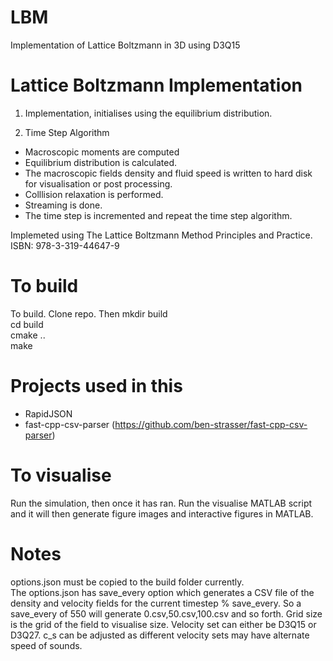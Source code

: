 # LBM
Implementation of Lattice Boltzmann in 3D using D3Q15

# Lattice Boltzmann Implementation

1. Implementation, initialises using the equilibrium distribution.

2. Time Step Algorithm
- Macroscopic moments are computed
- Equilibrium distribution is calculated.
- The macroscopic fields density and fluid speed is written to hard disk for visualisation or post processing.
- Colllision relaxation is performed.
- Streaming is done.
- The time step is incremented and repeat the time step algorithm.

Implemeted using The Lattice Boltzmann Method Principles and Practice. ISBN: 978-3-319-44647-9

# To build

To build. Clone repo. Then
mkdir build \
cd build \
cmake .. \
make

# Projects used in this
- RapidJSON
- fast-cpp-csv-parser (https://github.com/ben-strasser/fast-cpp-csv-parser)

# To visualise
Run the simulation, then once it has ran. Run the visualise MATLAB script and it will then generate figure images and interactive figures in MATLAB.

# Notes

options.json must be copied to the build folder currently. \
The options.json has save_every option which generates a CSV file of the density and velocity fields for the current timestep % save_every. So a save_every of 550 will generate 0.csv,50.csv,100.csv and so forth. Grid size is the grid of the field to visualise size. Velocity set can either be D3Q15 or D3Q27. c_s can be adjusted as different velocity sets may have alternate speed of sounds.
